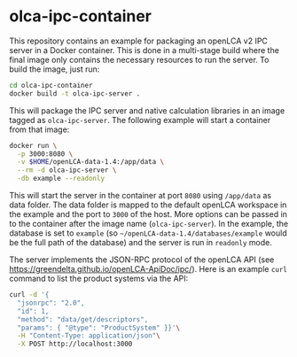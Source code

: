 # olca-ipc-container

This repository contains an example for packaging an openLCA v2 IPC server in a Docker container. This is done in a multi-stage build where the final image only contains the necessary resources to run the server. To build the image, just run:

```bash
cd olca-ipc-container
docker build -t olca-ipc-server .
```

This will package the IPC server and native calculation libraries in an image tagged as `olca-ipc-server`. The following example will start a container from that image:

```bash
docker run \
  -p 3000:8080 \
  -v $HOME/openLCA-data-1.4:/app/data \
  --rm -d olca-ipc-server \
  -db example --readonly
```

This will start the server in the container at port `8080` using `/app/data` as data folder. The data folder is mapped to the default openLCA workspace in the example and the port to `3000` of the host. More options can be passed in to the container after the image name (`olca-ipc-server`). In the example, the database is set to `example` (so `~/openLCA-data-1.4/databases/example` would be the full path of the database) and the server is run in `readonly` mode.

The server implements the JSON-RPC protocol of the openLCA API (see https://greendelta.github.io/openLCA-ApiDoc/ipc/). Here is an example `curl` command to list the product systems via the API:

```bash
curl -d '{
  "jsonrpc": "2.0",
  "id": 1,
  "method": "data/get/descriptors",
  "params": { "@type": "ProductSystem" }}'\
  -H "Content-Type: application/json"\
  -X POST http://localhost:3000
```
